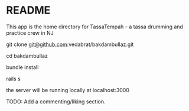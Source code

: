 # README
This app is the home directory for TassaTempah - a tassa drumming and practice crew in NJ  


git clone git@github.com:vedabrat/bakdambullaz.git

cd bakdambullaz

bundle install

rails s

the server will be running locally at localhost:3000

TODO:
Add a commenting/liking section.
